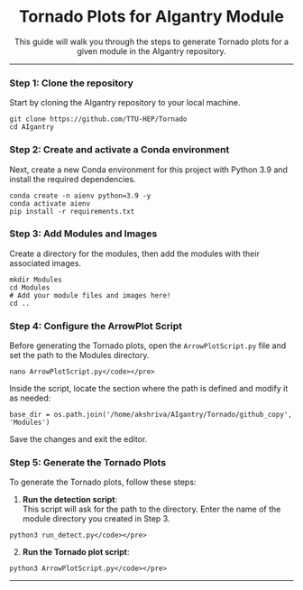 <div align="center">
  <h1>Tornado Plots for AIgantry Module</h1>
  <p>This guide will walk you through the steps to generate Tornado plots for a given module in the AIgantry repository.</p>
</div>

---

### Step 1: Clone the repository
Start by cloning the AIgantry repository to your local machine.

```
git clone https://github.com/TTU-HEP/Tornado
cd AIgantry
```

### Step 2: Create and activate a Conda environment
Next, create a new Conda environment for this project with Python 3.9 and install the required dependencies.

```
conda create -n aienv python=3.9 -y
conda activate aienv
pip install -r requirements.txt
```

### Step 3: Add Modules and Images
Create a directory for the modules, then add the modules with their associated images.

```
mkdir Modules
cd Modules
# Add your module files and images here!
cd ..
```

### Step 4: Configure the ArrowPlot Script
Before generating the Tornado plots, open the `ArrowPlotScript.py` file and set the path to the Modules directory.

```
nano ArrowPlotScript.py</code></pre>
```

Inside the script, locate the section where the path is defined and modify it as needed:

```
base_dir = os.path.join('/home/akshriva/AIgantry/Tornado/github_copy', 'Modules')
```

Save the changes and exit the editor.

### Step 5: Generate the Tornado Plots
To generate the Tornado plots, follow these steps:

1. **Run the detection script**:  
   This script will ask for the path to the directory. Enter the name of the module directory you created in Step 3.

```
python3 run_detect.py</code></pre>
```

2. **Run the Tornado plot script**:

```
python3 ArrowPlotScript.py</code></pre>
```

---

